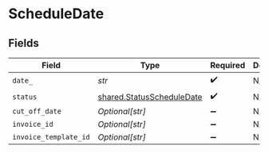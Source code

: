 # ScheduleDate


## Fields

| Field                                                                  | Type                                                                   | Required                                                               | Description                                                            |
| ---------------------------------------------------------------------- | ---------------------------------------------------------------------- | ---------------------------------------------------------------------- | ---------------------------------------------------------------------- |
| `date_`                                                                | *str*                                                                  | :heavy_check_mark:                                                     | N/A                                                                    |
| `status`                                                               | [shared.StatusScheduleDate](../../models/shared/statusscheduledate.md) | :heavy_check_mark:                                                     | N/A                                                                    |
| `cut_off_date`                                                         | *Optional[str]*                                                        | :heavy_minus_sign:                                                     | N/A                                                                    |
| `invoice_id`                                                           | *Optional[str]*                                                        | :heavy_minus_sign:                                                     | N/A                                                                    |
| `invoice_template_id`                                                  | *Optional[str]*                                                        | :heavy_minus_sign:                                                     | N/A                                                                    |